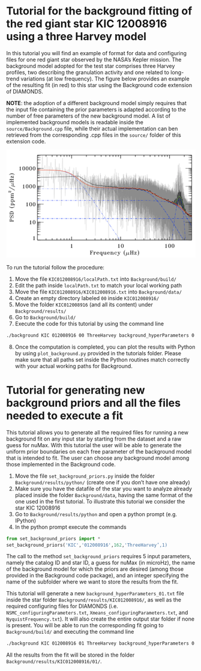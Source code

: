 # Tutorial for the background fitting of the red giant star KIC 12008916 using a three Harvey model

In this tutorial you will find an example of format for data and configuring files for one red giant star observed by the NASA’s Kepler mission.
The background model adopted for the test star comprises three Harvey profiles, two describing the granulation activity and one related to long-trend variations (at low frequency).
The figure below provides an example of the resulting fit (in red) to this star using the Background code extension of DIAMONDS.

**NOTE**: the adoption of a different background model simply requires that the input file containing the prior parameters is adapted according to the number of free parameters of the new background model. A list of implemented background models is readable inside the `source/Background.cpp` file, while their actual implementation can ben retrieved from the corresponding .cpp files in the `source/` folder of this extension code.

![Background fit](https://raw.githubusercontent.com/EnricoCorsaro/Background/master/tutorials/KIC012008916_Background.png)

To run the tutorial follow the procedure:

1. Move the file `KIC012008916/localPath.txt` into `Background/build/`
2. Edit the path inside `localPath.txt` to match your local working path
3. Move the file `KIC012008916/KIC012008916.txt` into `Background/data/`
4. Create an empty directory labeled `00` inside `KIC012008916/`
5. Move the folder `KIC012008916` (and all its content) under `Background/results/`
6. Go to `Background/build/`
7. Execute the code for this tutorial by using the command line 
```bash
./background KIC 012008916 00 ThreeHarvey background_hyperParameters 0
```
8. Once the computation is completed, you can plot the results with Python by using `plot_background.py` provided in the tutorials folder. Please make sure that all paths set inside the Python routines match correctly with your actual working paths for Background.

# Tutorial for generating new background priors and all the files needed to execute a fit

This tutorial allows you to generate all the required files for running a new background fit on any input star by starting from the dataset and a raw guess for nuMax. With this tutorial the user will be able to generate the uniform prior boundaries on each free parameter of the background model that is intended to fit. The user can choose any background model among those implemented in the Background code.

1. Move the file `set_background_priors.py` inside the folder `Background/results/python/` (create one if you don’t have one already)
2. Make sure you have the datafile of the star you want to analyze already placed inside the folder `Background/data`, having the same format of the one used in the first tutorial. To illustrate this tutorial we consider the star KIC 12008916
3. Go to `Background/results/python` and open a python prompt (e.g. IPython)
4. In the python prompt execute the commands

```python
from set_background_priors import *
set_background_priors('KIC','012008916',162,'ThreeHarvey’,1)
```

The call to the method `set_background_priors` requires 5 input parameters, namely the catalog ID and star ID, a guess for nuMax (in microHz), the name of the background model for which the priors are desired (among those provided in the Background code package), and an integer specifying the name of the subfolder where we want to store the results from the fit.

This tutorial will generate a new `background_hyperParameters_01.txt` file inside the star folder `Background/results/KIC012008916/`, as well as the required configuring files for DIAMONDS (i.e. `NSMC_configuringParameters.txt`, `Xmeans_configuringParameters.txt`, and `NyquistFrequency.txt`). It will also create the entire output star folder if none is present. You will be able to run the corresponding fit going to `Background/build/` and executing the command line 
```bash
./background KIC 012008916 01 ThreeHarvey background_hyperParameters 0
```
All the results from the fit will be stored in the folder `Background/results/KIC012008916/01/`.
